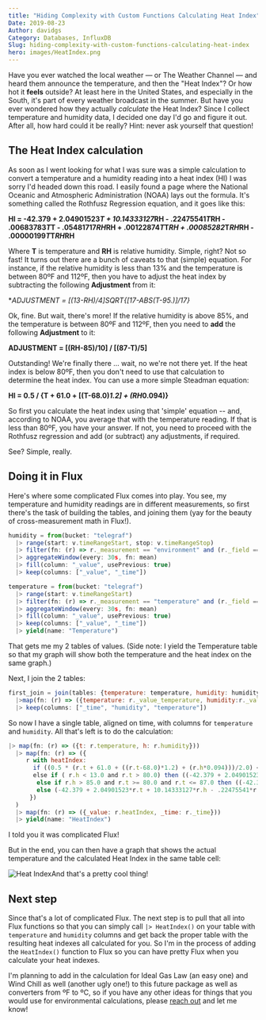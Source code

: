 ```yaml
---
title: "Hiding Complexity with Custom Functions Calculating Heat Index"
Date: 2019-08-23
Author: davidgs
Category: Databases, InfluxDB
Slug: hiding-complexity-with-custom-functions-calculating-heat-index
hero: images/HeatIndex.png
---
```


Have you ever watched the local weather — or The Weather Channel — and heard them announce the temperature, and then the "Heat Index"? Or how hot it **feels** outside? At least here in the United States, and especially in the South, it's part of every weather broadcast in the summer. But have you ever wondered how they actually *calculate* the Heat Index? Since I collect temperature and humidity data, I decided one day I'd go and figure it out. After all, how hard could it be really? Hint: never ask yourself that question!

## The Heat Index calculation

As soon as I went looking for what I was sure was a simple calculation to convert a temperature and a humidity reading into a heat index (HI) I was sorry I'd headed down this road. I easily found a page where the National Oceanic and Atmospheric Administration (NOAA) lays out the formula. It's something called the Rothfusz Regression equation, and it goes like this:

**HI = -42.379 + 2.04901523*T + 10.14333127*RH - .22475541*T*RH - .00683783*T*T - .05481717*RH*RH + .00122874*T*T*RH + .00085282*T*RH*RH - .00000199*T*T*RH*RH**

Where **T** is temperature and **RH** is relative humidity. Simple, right? Not so fast! It turns out there are a bunch of caveats to that (simple) equation. For instance, if the relative humidity is less than 13% and the temperature is between 80ºF and 112ºF, then you have to adjust the heat index by subtracting the following **Adjustment** from it:

**ADJUSTMENT = [(13-RH)/4]*SQRT{[17-ABS(T-95.)]/17}**

Ok, fine. But wait, there's more! If the relative humidity is above 85%, and the temperature is between 80ºF and 112ºF, then you need to **add** the following **Adjustment** to it:

**ADJUSTMENT = [(RH-85)/10] / [(87-T)/5]**

Outstanding! We're finally there ... wait, no we're not there yet. If the heat index is below 80ºF, then you don't need to use that calculation to determine the heat index. You can use a more simple Steadman equation:

**HI = 0.5 / {T + 61.0 + [(T-68.0)*1.2] + (RH*0.094)}**

So first you calculate the heat index using that 'simple' equation -- and, according to NOAA, you average that with the temperature reading. If that is less than 80ºF, you have your answer. If not, you need to proceed with the Rothfusz regression and add (or subtract) any adjustments, if required.

See? Simple, really.

## Doing it in Flux

Here's where some complicated Flux comes into play. You see, my temperature and humidity readings are in different measurements, so first there's the task of building the tables, and joining them (yay for the beauty of cross-measurement math in Flux!).

```js
humidity = from(bucket: "telegraf")
  |> range(start: v.timeRangeStart, stop: v.timeRangeStop)
  |> filter(fn: (r) => r._measurement == "environment" and (r._field == "humidity"))
  |> aggregateWindow(every: 30s, fn: mean)
  |> fill(column: "_value", usePrevious: true)
  |> keep(columns: ["_value", "_time"])

temperature = from(bucket: "telegraf")
  |> range(start: v.timeRangeStart)
  |> filter(fn: (r) => r._measurement == "temperature" and (r._field == "temp_f"))
  |> aggregateWindow(every: 30s, fn: mean)
  |> fill(column: "_value", usePrevious: true)
  |> keep(columns: ["_value", "_time"])
  |> yield(name: "Temperature")
```

That gets me my 2 tables of values. (Side note: I yield the Temperature table so that my graph will show both the temperature and the heat index on the same graph.)

Next, I join the 2 tables:

```js
first_join = join(tables: {temperature: temperature, humidity: humidity}, on: ["_time"])
  |>map(fn: (r) => ({temperature: r._value_temperature, humidity:r._value_humidity, _time: r._time}))
  |> keep(columns: ["_time", "humidity", "temperature"])
```

So now I have a single table, aligned on time, with columns for `temperature` and `humidity`. All that's left is to do the calculation:

```js
|> map(fn: (r) => ({t: r.temperature, h: r.humidity}))
  |> map(fn: (r) => ({
     r with heatIndex:
       if ((0.5 * (r.t + 61.0 + ((r.t-68.0)*1.2) + (r.h*0.094)))/2.0) < 80.0 then (0.5 * (r.t + 61.0 + ((r.t - 68.0)*1.2) + (r.h*0.094)))
       else if ( r.h < 13.0 and r.t > 80.0) then ((-42.379 + 2.04901523*r.t + 10.14333127*r.h - .22475541*r.t*r.h - .00683783*r.t*r.h - .05481717*r.t*r.h + .00122874*r.t*r.t*r.h + .00085282*r.t*r.h*r.h - .00000199*r.t*r.t*r.h*r.h - (((13.0-r.h)/4.0)*math.sqrt(x: ((17.0-math.abs(x: (r.t-95.0))/17.0))))))
        else if r.h > 85.0 and r.t >= 80.0 and r.t <= 87.0 then ((-42.379 + 2.04901523*r.t + 10.14333127*r.h - .22475541*r.t*r.h - .00683783*r.t*r.h - .05481717*r.t*r.h + .00122874*r.t*r.t*r.h + .00085282*r.t*r.h*r.h - .00000199*r.t*r.t*r.h*r.h) + (( r.h-85.0 )/10.0) *((87.0-r.t)/5.0))
        else (-42.379 + 2.04901523*r.t + 10.14333127*r.h - .22475541*r.t*r.h - .00683783*r.t*r.h - .05481717*r.t*r.h + .00122874*r.t*r.t*r.h + .00085282*r.t*r.h*r.h - .00000199*r.t*r.t*r.h*r.h)
      })
  )
  |> map(fn: (r) => ({_value: r.heatIndex, _time: r._time}))
  |> yield(name: "HeatIndex")
```

I told you it was complicated Flux!

But in the end, you can then have a graph that shows the actual temperature and the calculated Heat Index in the same table cell:

![Heat Index](/posts/category/programming/images/HeatIndex.png)And that's a pretty cool thing!

## Next step

Since that's a lot of complicated Flux. The next step is to pull that all into Flux functions so that you can simply call `|> HeatIndex()` on your table with `temperature` and `humidity` columns and get back the proper table with the resulting heat indexes all calculated for you. So I'm in the process of adding the `HeatIndex()` function to Flux so you can have pretty Flux when you calculate your heat indexes.

I'm planning to add in the calculation for Ideal Gas Law (an easy one) and Wind Chill as well (another ugly one!) to this future package as well as converters from ºF to ºC, so if you have any other ideas for things that you would use for environmental calculations, please [reach out](https://twitter.com/intent/follow?screen_name=davidgsIoT) and let me know!
